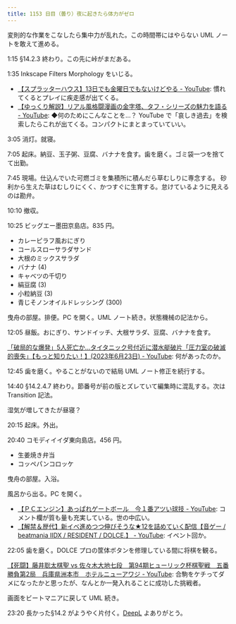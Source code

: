 ```yaml
---
title: 1153 日目（曇り）夜に起きたら体力がゼロ
---
```


変則的な作業をこなしたら集中力が乱れた。この時間帯にはやらない UML ノートを敢えて進める。

1:15 §14.2.3 終わり。この先に峠がまだある。

1:35 Inkscape Filters Morphology をいじる。

* [【スプラッターハウス】13日でも金曜日でもないけどやる - YouTube](https://www.youtube.com/watch?v=jFFLkEwFqEM):
  慣れてくるとプレイに疾走感が出てくる。
* [【ゆっくり解説】リアル風格闘漫画の金字塔、タフ・シリーズの魅力を語る - YouTube](https://www.youtube.com/watch?v=mt7D-8dvDAs):
  ◆何のためにこんなことを…？
  YouTube で「哀しき過去」を検索したらこれが出てくる。コンパクトにまとまっていていい。

3:05 消灯。就寝。

7:05 起床。納豆、玉子粥、豆腐、バナナを食す。歯を磨く。ゴミ袋一つを捨てて出勤。

7:45 現場。仕込んでいた可燃ゴミを集積所に積んだら草むしりに専念する。
砂利から生えた草はむしりにくく、かつすぐに生育する。怠けているように見えるのは勘弁。

10:10 撤収。

10:25 ビッグエー墨田京島店。835 円。

* カレーピラフ風おにぎり
* コールスローサラダサンド
* 大根のミックスサラダ
* バナナ (4)
* キャベツの千切り
* 絹豆腐 (3)
* 小粒納豆 (3)
* 青じそノンオイルドレッシング (300)

曳舟の部屋。排便。PC を開く。UML ノート続き。状態機械の記法から。

12:05 昼飯。おにぎり、サンドイッチ、大根サラダ、豆腐、バナナを食す。

[「破局的な爆発」5人死亡か…タイタニック号付近に潜水艇破片「圧力室の破滅的喪失」【もっと知りたい！】(2023年6月23日) - YouTube](https://www.youtube.com/watch?v=pJzkRf_MqQ8):
何があったのか。

12:45 歯を磨く。やることがないので結局 UML ノート修正を続行する。

14:40 §14.2.4.7 終わり。節番号が前の版とズレていて編集時に混乱する。次は
Transition 記法。

湿気が増してきたが昼寝？

20:15 起床。外出。

20:40 コモディイイダ東向島店。456 円。

* 生姜焼き弁当
* コッペパンコロッケ

曳舟の部屋。入浴。

風呂から出る。PC を開く。

* [【ＰＣエンジン】あっぱれゲートボール　今１番アツい球技 - YouTube](https://www.youtube.com/watch?v=8U4dNRtSO6w):
  コメント欄が質も量も充実している。世の中広い。
* [【解禁＆歴代】新イベ進めつつ伸びそうな★12を詰めていく配信【音ゲー / beatmania IIDX / RESIDENT / DOLCE.】 - YouTube](https://www.youtube.com/watch?v=xqKQMvEz3q4):
  イベント回か。

22:05 歯を磨く。DOLCE プロの筐体ボタンを修理している間に将棋を観る。

[【死闘】藤井聡太棋聖 vs 佐々木大地七段　第94期ヒューリック杯棋聖戦　五番勝負第2局　兵庫県洲本市　ホテルニューアワジ - YouTube](https://www.youtube.com/watch?v=Sq1GX9RAlyM):
合駒をケチってダメになったかと思ったが、なんとか一発入れることに成功した挑戦者。

画面をビートマニアに戻して UML 続き。

23:20 長かった§14.2 がようやく片付く。[DeepL] よありがとう。

[DeepL]: https://www.deepl.com/translator
